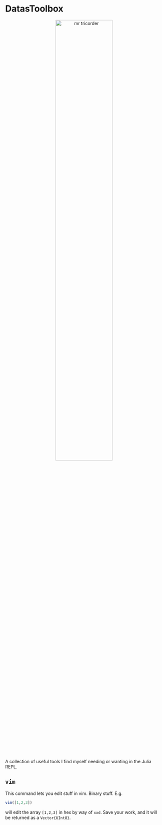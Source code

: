 # DatasToolbox

<p align="center"><img src="https://i2.wp.com/www.tor.com/wp-content/uploads/2016/09/DataLaughing.jpg?resize=740%2C460&type=vertical&ssl=1" alt="mr tricorder" style="height:60%;width:60%"></p>

A collection of useful tools I find myself needing or wanting in the Julia REPL.

## `vim`
This command lets you edit stuff in vim.  Binary stuff.  E.g.
```julia
vim([1,2,3])
```
will edit the array `[1,2,3]` in hex by way of `xxd`.  Save your work, and it will be
returned as a `Vector{UInt8}`.

